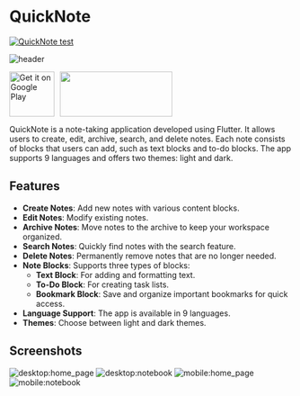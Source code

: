 # QuickNote

[![QuickNote test](https://github.com/makjac/quick_note/actions/workflows/flutter.yml/badge.svg?branch=main)](https://github.com/makjac/quick_note/actions/workflows/flutter.yml)

![header](https://i.imgur.com/C4vrC2B.png)

<div style="display: flex; align-items: center;">
    <a href='https://play.google.com/store/apps/details?id=com.quicknoteecoala.app&pcampaignid=web_share'>
      <img 
        alt='Get it on Google Play' 
        src='https://play.google.com/intl/en_us/badges/images/generic/en_badge_web_generic.png' style="margin-right: 10px; height: 80px;" />
    </a>
    <a href="https://apps.microsoft.com/detail/9nwf2wf88j3w?mode=direct">
    	<img src="https://get.microsoft.com/images/en-us%20dark.svg" style="margin-right: 10px; width: 200px; height: 80px;"/>
    </a>
</div>

QuickNote is a note-taking application developed using Flutter. It allows users to create, edit, archive, search, and delete notes. Each note consists of blocks that users can add, such as text blocks and to-do blocks. The app supports 9 languages and offers two themes: light and dark.

## Features

- **Create Notes**: Add new notes with various content blocks.
- **Edit Notes**: Modify existing notes.
- **Archive Notes**: Move notes to the archive to keep your workspace organized.
- **Search Notes**: Quickly find notes with the search feature.
- **Delete Notes**: Permanently remove notes that are no longer needed.
- **Note Blocks**: Supports three types of blocks:
  - **Text Block**: For adding and formatting text.
  - **To-Do Block**: For creating task lists.
  - **Bookmark Block**: Save and organize important bookmarks for quick access.
- **Language Support**: The app is available in 9 languages.
- **Themes**: Choose between light and dark themes.

## Screenshots

![desktop:home_page](https://i.imgur.com/yYNgptY.png)
![desktop:notebook](https://i.imgur.com/ZGle1P1.png)
![mobile:home_page](https://i.imgur.com/CPz4ask.png)
![mobile:notebook](https://i.imgur.com/xFQJfZV.png)
